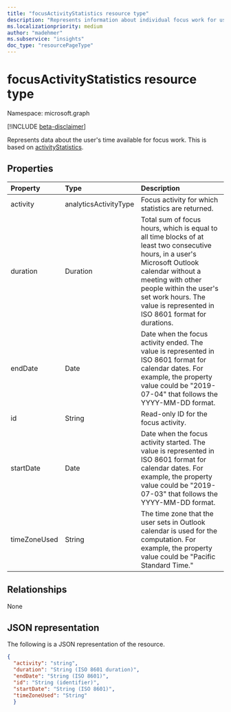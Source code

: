 ```yaml
---
title: "focusActivityStatistics resource type"
description: "Represents information about individual focus work for users"
ms.localizationpriority: medium
author: "madehmer"
ms.subservice: "insights"
doc_type: "resourcePageType"
---
```


# focusActivityStatistics resource type

Namespace: microsoft.graph

[!INCLUDE [beta-disclaimer](../../includes/beta-disclaimer.md)]

Represents data about the user's time available for focus work. This is based on [activityStatistics](../resources/activitystatistics.md).

## Properties

| Property     | Type        | Description |
|:-------------|:------------|:------------|
|activity|analyticsActivityType| Focus activity for which statistics are returned.|
|duration|Duration|Total sum of focus hours, which is equal to all time blocks of at least two consecutive hours, in a user's Microsoft Outlook calendar without a meeting with other people within the user's set work hours. The value is represented in ISO 8601 format for durations.|
|endDate|Date|Date when the focus activity ended. The value is represented in ISO 8601 format for calendar dates. For example, the property value could be "2019-07-04" that follows the YYYY-MM-DD format.|
|id|String| Read-only ID for the focus activity.|
|startDate|Date|Date when the focus activity started. The value is represented in ISO 8601 format for calendar dates. For example, the property value could be "2019-07-03" that follows the YYYY-MM-DD format.|
|timeZoneUsed|String|The time zone that the user sets in Outlook calendar is used for the computation. For example, the property value could be "Pacific Standard Time."|

## Relationships

None

## JSON representation

The following is a JSON representation of the resource.

<!-- {
  "blockType": "resource",
  "baseType": "microsoft.graph.activityStatistics",
  "keyProperty": "id",
  "optionalProperties": [

  ],
  "@odata.type": "microsoft.graph.focusActivityStatistics"
}--> 

```json
{
  "activity": "string",
  "duration": "String (ISO 8601 duration)",
  "endDate": "String (ISO 8601)",
  "id": "String (identifier)",
  "startDate": "String (ISO 8601)",
  "timeZoneUsed": "String"
  }
```

<!-- uuid: 16cd6b66-4b1a-43a1-adaf-3a886856ed98
2019-02-04 14:57:30 UTC -->
<!-- {
  "type": "#page.annotation",
  "description": "focusActivityStatistics resource",
  "keywords": "",
  "section": "documentation",
  "tocPath": ""
}-->

